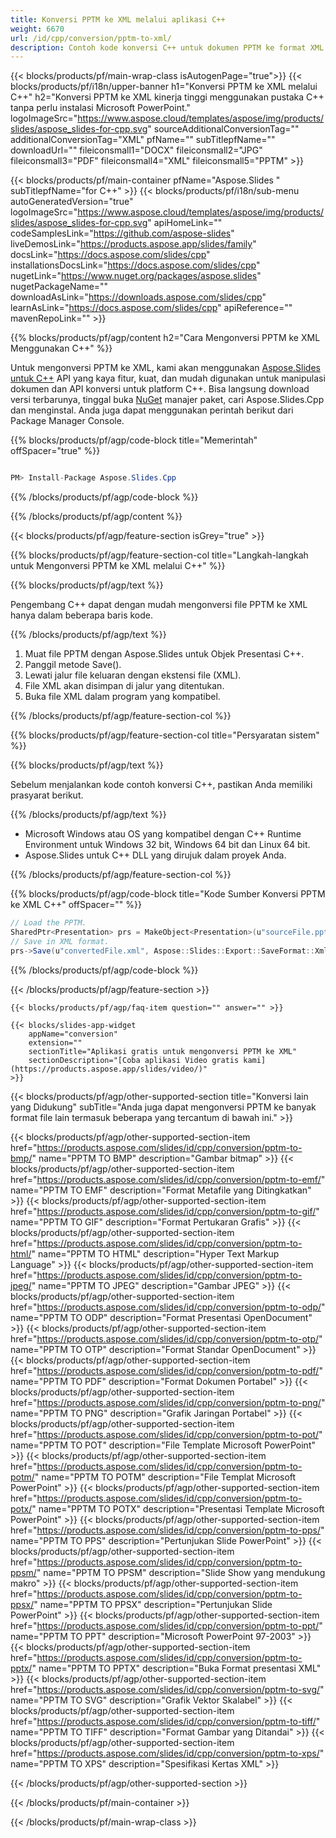 ```yaml
---
title: Konversi PPTM ke XML melalui aplikasi C++
weight: 6670
url: /id/cpp/conversion/pptm-to-xml/ 
description: Contoh kode konversi C++ untuk dokumen PPTM ke format XML. Gunakan kode contoh untuk konversi batch PPTM ke XML dalam Aplikasi C++ apa pun.
---
```


{{< blocks/products/pf/main-wrap-class isAutogenPage="true">}}
{{< blocks/products/pf/i18n/upper-banner h1="Konversi PPTM ke XML melalui C++" h2="Konversi PPTM ke XML kinerja tinggi menggunakan pustaka C++ tanpa perlu instalasi Microsoft PowerPoint." logoImageSrc="https://www.aspose.cloud/templates/aspose/img/products/slides/aspose_slides-for-cpp.svg" sourceAdditionalConversionTag="" additionalConversionTag="XML" pfName="" subTitlepfName="" downloadUrl="" fileiconsmall1="DOCX" fileiconsmall2="JPG" fileiconsmall3="PDF" fileiconsmall4="XML" fileiconsmall5="PPTM" >}}

{{< blocks/products/pf/main-container pfName="Aspose.Slides " subTitlepfName="for C++" >}}
{{< blocks/products/pf/i18n/sub-menu autoGeneratedVersion="true" logoImageSrc="https://www.aspose.cloud/templates/aspose/img/products/slides/aspose_slides-for-cpp.svg" apiHomeLink="" codeSamplesLink="https://github.com/aspose-slides" liveDemosLink="https://products.aspose.app/slides/family" docsLink="https://docs.aspose.com/slides/cpp" installationsDocsLink="https://docs.aspose.com/slides/cpp" nugetLink="https://www.nuget.org/packages/aspose.slides" nugetPackageName="" downloadAsLink="https://downloads.aspose.com/slides/cpp" learnAsLink="https://docs.aspose.com/slides/cpp" apiReference="" mavenRepoLink="" >}}

{{% blocks/products/pf/agp/content h2="Cara Mengonversi PPTM ke XML Menggunakan C++" %}}

 Untuk mengonversi PPTM ke XML, kami akan menggunakan
 [Aspose.Slides untuk C++](https://products.aspose.com/slides/id/cpp/)
 API yang kaya fitur, kuat, dan mudah digunakan untuk manipulasi dokumen dan API konversi untuk platform C++. Bisa langsung download versi terbarunya, tinggal buka
 [NuGet](https://www.nuget.org/packages/aspose.slides)
 manajer paket, cari
 Aspose.Slides.Cpp
 dan menginstal. Anda juga dapat menggunakan perintah berikut dari Package Manager Console.

{{% blocks/products/pf/agp/code-block title="Memerintah" offSpacer="true" %}}

```cs

PM> Install-Package Aspose.Slides.Cpp

```

{{% /blocks/products/pf/agp/code-block %}}

{{% /blocks/products/pf/agp/content %}}

{{< blocks/products/pf/agp/feature-section isGrey="true" >}}

{{% blocks/products/pf/agp/feature-section-col title="Langkah-langkah untuk Mengonversi PPTM ke XML melalui C++" %}}

{{% blocks/products/pf/agp/text %}}

 Pengembang C++ dapat dengan mudah mengonversi file PPTM ke XML hanya dalam beberapa baris kode.

{{% /blocks/products/pf/agp/text %}}

1. Muat file PPTM dengan Aspose.Slides untuk Objek Presentasi C++.
1. Panggil metode Save().
1. Lewati jalur file keluaran dengan ekstensi file (XML).
1. File XML akan disimpan di jalur yang ditentukan.
1. Buka file XML dalam program yang kompatibel.

{{% /blocks/products/pf/agp/feature-section-col %}}

{{% blocks/products/pf/agp/feature-section-col title="Persyaratan sistem" %}}

{{% blocks/products/pf/agp/text %}}

 Sebelum menjalankan kode contoh konversi C++, pastikan Anda memiliki prasyarat berikut.

{{% /blocks/products/pf/agp/text %}}

- Microsoft Windows atau OS yang kompatibel dengan C++ Runtime Environment untuk Windows 32 bit, Windows 64 bit dan Linux 64 bit.
- Aspose.Slides untuk C++ DLL yang dirujuk dalam proyek Anda.

{{% /blocks/products/pf/agp/feature-section-col %}}

{{% blocks/products/pf/agp/code-block title="Kode Sumber Konversi PPTM ke XML C++" offSpacer="" %}}

```cs
// Load the PPTM.
SharedPtr<Presentation> prs = MakeObject<Presentation>(u"sourceFile.pptm");
// Save in XML format.
prs->Save(u"convertedFile.xml", Aspose::Slides::Export::SaveFormat::Xml);

```

{{% /blocks/products/pf/agp/code-block %}}

{{< /blocks/products/pf/agp/feature-section >}}

    {{< blocks/products/pf/agp/faq-item question="" answer="" >}}
 

<!-- aboutfile Starts -->

<!-- aboutfile Ends -->

    {{< blocks/slides-app-widget 
        appName="conversion"
        extension=""
        sectionTitle="Aplikasi gratis untuk mengonversi PPTM ke XML" 
        sectionDescription="[Coba aplikasi Video gratis kami](https://products.aspose.app/slides/video/)" 
    >}}
    
{{< blocks/products/pf/agp/other-supported-section title="Konversi lain yang Didukung" subTitle="Anda juga dapat mengonversi PPTM ke banyak format file lain termasuk beberapa yang tercantum di bawah ini." >}}

{{< blocks/products/pf/agp/other-supported-section-item href="https://products.aspose.com/slides/id/cpp/conversion/pptm-to-bmp/" name="PPTM TO BMP" description="Gambar bitmap" >}}
{{< blocks/products/pf/agp/other-supported-section-item href="https://products.aspose.com/slides/id/cpp/conversion/pptm-to-emf/" name="PPTM TO EMF" description="Format Metafile yang Ditingkatkan" >}}
{{< blocks/products/pf/agp/other-supported-section-item href="https://products.aspose.com/slides/id/cpp/conversion/pptm-to-gif/" name="PPTM TO GIF" description="Format Pertukaran Grafis" >}}
{{< blocks/products/pf/agp/other-supported-section-item href="https://products.aspose.com/slides/id/cpp/conversion/pptm-to-html/" name="PPTM TO HTML" description="Hyper Text Markup Language" >}}
{{< blocks/products/pf/agp/other-supported-section-item href="https://products.aspose.com/slides/id/cpp/conversion/pptm-to-jpeg/" name="PPTM TO JPEG" description="Gambar JPEG" >}}
{{< blocks/products/pf/agp/other-supported-section-item href="https://products.aspose.com/slides/id/cpp/conversion/pptm-to-odp/" name="PPTM TO ODP" description="Format Presentasi OpenDocument" >}}
{{< blocks/products/pf/agp/other-supported-section-item href="https://products.aspose.com/slides/id/cpp/conversion/pptm-to-otp/" name="PPTM TO OTP" description="Format Standar OpenDocument" >}}
{{< blocks/products/pf/agp/other-supported-section-item href="https://products.aspose.com/slides/id/cpp/conversion/pptm-to-pdf/" name="PPTM TO PDF" description="Format Dokumen Portabel" >}}
{{< blocks/products/pf/agp/other-supported-section-item href="https://products.aspose.com/slides/id/cpp/conversion/pptm-to-png/" name="PPTM TO PNG" description="Grafik Jaringan Portabel" >}}
{{< blocks/products/pf/agp/other-supported-section-item href="https://products.aspose.com/slides/id/cpp/conversion/pptm-to-pot/" name="PPTM TO POT" description="File Template Microsoft PowerPoint" >}}
{{< blocks/products/pf/agp/other-supported-section-item href="https://products.aspose.com/slides/id/cpp/conversion/pptm-to-potm/" name="PPTM TO POTM" description="File Templat Microsoft PowerPoint" >}}
{{< blocks/products/pf/agp/other-supported-section-item href="https://products.aspose.com/slides/id/cpp/conversion/pptm-to-potx/" name="PPTM TO POTX" description="Presentasi Template Microsoft PowerPoint" >}}
{{< blocks/products/pf/agp/other-supported-section-item href="https://products.aspose.com/slides/id/cpp/conversion/pptm-to-pps/" name="PPTM TO PPS" description="Pertunjukan Slide PowerPoint" >}}
{{< blocks/products/pf/agp/other-supported-section-item href="https://products.aspose.com/slides/id/cpp/conversion/pptm-to-ppsm/" name="PPTM TO PPSM" description="Slide Show yang mendukung makro" >}}
{{< blocks/products/pf/agp/other-supported-section-item href="https://products.aspose.com/slides/id/cpp/conversion/pptm-to-ppsx/" name="PPTM TO PPSX" description="Pertunjukan Slide PowerPoint" >}}
{{< blocks/products/pf/agp/other-supported-section-item href="https://products.aspose.com/slides/id/cpp/conversion/pptm-to-ppt/" name="PPTM TO PPT" description="Microsoft PowerPoint 97-2003" >}}
{{< blocks/products/pf/agp/other-supported-section-item href="https://products.aspose.com/slides/id/cpp/conversion/pptm-to-pptx/" name="PPTM TO PPTX" description="Buka Format presentasi XML" >}}
{{< blocks/products/pf/agp/other-supported-section-item href="https://products.aspose.com/slides/id/cpp/conversion/pptm-to-svg/" name="PPTM TO SVG" description="Grafik Vektor Skalabel" >}}
{{< blocks/products/pf/agp/other-supported-section-item href="https://products.aspose.com/slides/id/cpp/conversion/pptm-to-tiff/" name="PPTM TO TIFF" description="Format Gambar yang Ditandai" >}}
{{< blocks/products/pf/agp/other-supported-section-item href="https://products.aspose.com/slides/id/cpp/conversion/pptm-to-xps/" name="PPTM TO XPS" description="Spesifikasi Kertas XML" >}}

{{< /blocks/products/pf/agp/other-supported-section >}}

{{< /blocks/products/pf/main-container >}}
    
{{< /blocks/products/pf/main-wrap-class >}}
